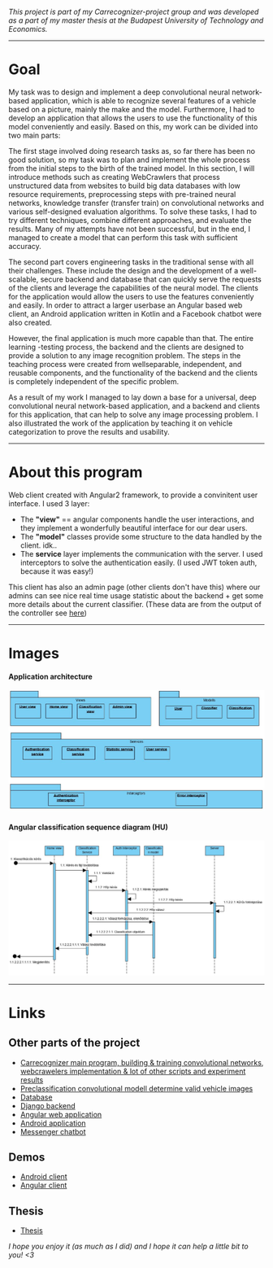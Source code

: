_This project is part of my Carrecognizer-project group and was developed as a part of my master thesis at the Budapest University of Technology and Economics._

***
# Goal
My task was to design and implement a deep convolutional neural network-based application, which is able to recognize several features of a vehicle based on a picture, mainly the make and the model. Furthermore, I had to develop an application that allows the users to use the functionality of this model conveniently and easily. Based on this, my
work can be divided into two main parts:

The first stage involved doing research tasks as, so far there has been no good
solution, so my task was to plan and implement the whole process from the initial steps
to the birth of the trained model. In this section, I will introduce methods such as creating
WebCrawlers that process unstructured data from websites to build big data databases
with low resource requirements, preprocessing steps with pre-trained neural networks,
knowledge transfer (transfer train) on convolutional networks and various self-designed
evaluation algorithms. To solve these tasks, I had to try different techniques, combine
different approaches, and evaluate the results. Many of my attempts have not been
successful, but in the end, I managed to create a model that can perform this task with
sufficient accuracy.

The second part covers engineering tasks in the traditional sense with all their
challenges. These include the design and the development of a well-scalable, secure
backend and database that can quickly serve the requests of the clients and leverage the
capabilities of the neural model. The clients for the application would allow the users to
use the features conveniently and easily. In order to attract a larger userbase an Angular
based web client, an Android application written in Kotlin and a Facebook chatbot were
also created.

However, the final application is much more capable than that. The entire learning
-testing process, the backend and the clients are designed to provide a solution to any
image recognition problem. The steps in the teaching process were created from wellseparable, independent, and reusable components, and the functionality of the backend
and the clients is completely independent of the specific problem.

As a result of my work I managed to lay down a base for a universal, deep convolutional neural network-based
application, and a backend and clients for this application, that can help to solve any
image processing problem. I also illustrated the work of the application by teaching it on
vehicle categorization to prove the results and usability.

***
# About this program

Web client created with Angular2 framework, to provide a convinitent user interface. I used 3 layer: 
* The **"view"** == angular components handle the user interactions, and they implement a wonderfully beautiful interface for our dear users.
* The **"model"** classes provide some structure to the data handled by the client. idk..
* The **service** layer implements the communication with the server. I used interceptors to solve the authentication easily. (I used JWT token auth, because it was easy!)

This client has also an admin page (other clients don't have this) where our admins can see nice real time usage statistic about the backend + get some more details about the current classifier. (These data are from the output of the controller see [here](https://github.com/banda13/Carrecognizer))
***
# Images
#### Application architecture
![Application architecture](https://github.com/banda13/Carrecognizer-angular/blob/master/images/angular_architect2.JPG)

#### Angular classification sequence diagram (HU)
![Angular classification sequence diagram](https://github.com/banda13/Carrecognizer-angular/blob/master/images/angular_processing_seq.JPG)

***
# Links
## Other parts of the project
* [Carrecognizer main program, building & training convolutional networks, webcrawelers implementation & lot of other scripts and experiment results](https://github.com/banda13/Carrecognizer)
* [Preclassification convolutional modell determine valid vehicle images](https://github.com/banda13/Carrecognizer-preclassifier)
* [Database](https://github.com/banda13/Carrecognizer-database)
* [Django backend](https://github.com/banda13/Carrecognizer-backend)
* [Angular web application](https://github.com/banda13/Carrecognizer-angular)
* [Android application](https://github.com/banda13/Carrecognizer-android)
* [Messenger chatbot](https://github.com/banda13/Carrecongnizer-chatbot)
## Demos
* [Android client](https://www.youtube.com/watch?v=MohFNK0EPZ8)
* [Angular client](https://www.youtube.com/watch?v=G77Rl3K1amk)
## Thesis
* [Thesis](https://diplomaterv.vik.bme.hu/en/Theses/Gepjarmu-kategorizalas-konvolucios-neuralis)

_I hope you enjoy it (as much as I did) and I hope it can help a little bit to you! <3_

